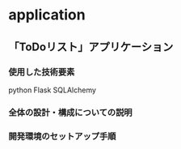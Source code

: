 # application

## 「ToDoリスト」アプリケーション

### 使用した技術要素
python
Flask
SQLAlchemy


### 全体の設計・構成についての説明
### 開発環境のセットアップ手順


